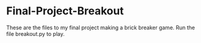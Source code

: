 # Final-Project-Breakout
 These are the files to my final project making a brick breaker game. Run the file breakout.py to play.
